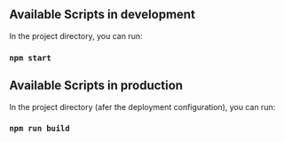 
## Available Scripts in development

In the project directory, you can run:

### `npm start`





## Available Scripts in production

In the project directory (afer the deployment configuration), you can run:

### `npm run build`

